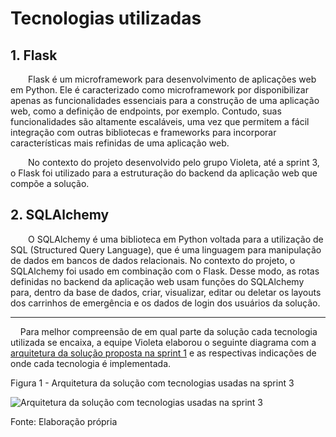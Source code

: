 # Tecnologias utilizadas

## 1. Flask

&emsp;&emsp;Flask é um microframework para desenvolvimento de aplicações web em Python. Ele é caracterizado como microframework por disponibilizar apenas as funcionalidades essenciais para a construção de uma aplicação web, como a definição de endpoints, por exemplo. Contudo, suas funcionalidades são altamente escaláveis, uma vez que permitem a fácil integração com outras bibliotecas e frameworks para incorporar características mais refinidas de uma aplicação web.

&emsp;&emsp;No contexto do projeto desenvolvido pelo grupo Violeta, até a sprint 3, o Flask foi utilizado para a estruturação do backend da aplicação web que compõe a solução.

## 2. SQLAlchemy

&emsp;&emsp;O SQLAlchemy é uma biblioteca em Python voltada para a utilização de SQL (Structured Query Language), que é uma linguagem para manipulação de dados em bancos de dados relacionais. No contexto do projeto, o SQLAlchemy foi usado em combinação com o Flask. Desse modo, as rotas definidas no backend da aplicação web usam funções do SQLAlchemy para, dentro da base de dados, criar, visualizar, editar ou deletar os layouts dos carrinhos de emergência e os dados de login dos usuários da solução.

---

&nbsp;&nbsp;&nbsp;&nbsp;Para melhor compreensão de em qual parte da solução cada tecnologia utilizada se encaixa, a equipe Violeta elaborou o seguinte diagrama com a [arquitetura da solução proposta na sprint 1](../../sprint-1/proposta-arq.md#diagrama-de-blocos) e as respectivas indicações de onde cada tecnologia é implementada.

<p style={{textAlign: 'center'}}>Figura 1 - Arquitetura da solução com tecnologias usadas na sprint 3</p>

<div style={{margin: 25}}>
    <div style={{textAlign: 'center'}}>
        <img src={require("../../../static/img/sprint-3/backend/arquitetura_tecnologias_sprint_3.png").default} style={{width: 400}} alt="Arquitetura da solução com tecnologias usadas na sprint 3" />
        <br/>
    </div>
</div>

<p style={{textAlign: 'center'}}>Fonte: Elaboração própria</p>
